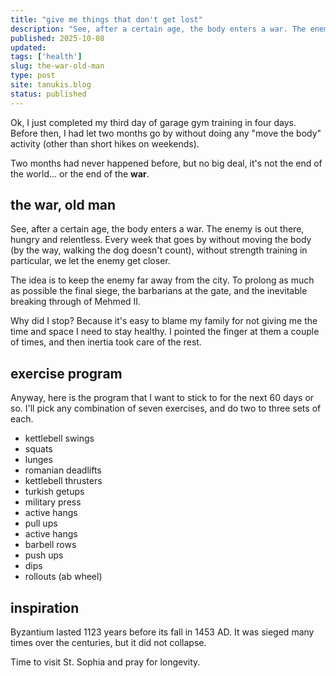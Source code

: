 ```yaml
---
title: "give me things that don't get lost"
description: "See, after a certain age, the body enters a war. The enemy is out there, hungry and relentless. Every week that goes by without moving our body, we let the barbarians get closer."
published: 2025-10-08
updated: 
tags: ['health'] 
slug: the-war-old-man
type: post
site: tanukis.blog
status: published
---
```

Ok, I just completed my third day of garage gym training in four days. Before then, I had let two months go by without doing any "move the body" activity (other than short hikes on weekends). 

Two months had never happened before, but no big deal, it's not the end of the world... or the end of the **war**.

## the war, old man
See, after a certain age, the body enters a war. The enemy is out there, hungry and relentless. Every week that goes by without moving the body (by the way, walking the dog doesn't count), without strength training in particular, we let the enemy get closer.

The idea is to keep the enemy far away from the city. To prolong as much as possible the final siege, the barbarians at the gate, and the inevitable breaking through of Mehmed II.

Why did I stop? Because it's easy to blame my family for not giving me the time and space I need to stay healthy. I pointed the finger at them a couple of times, and then inertia took care of the rest.

## exercise program
Anyway, here is the program that I want to stick to for the next 60 days or so. I'll pick any combination of seven exercises, and do two to three sets of each.

- kettlebell swings
- squats
- lunges
- romanian deadlifts
- kettlebell thrusters
- turkish getups
- military press
- active hangs
- pull ups
- active hangs
- barbell rows
- push ups
- dips
- rollouts (ab wheel)

## inspiration
Byzantium lasted 1123 years before its fall in 1453 AD. It was sieged many times over the centuries, but it did not collapse. 

Time to visit St. Sophia and pray for longevity.